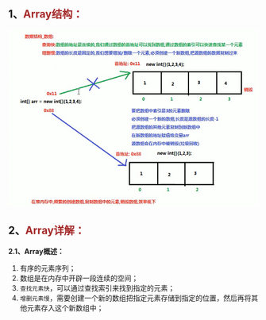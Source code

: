 ## 1、<span style="color:brown">Array结构：</span>

![集合数据结构之Array](https://raw.githubusercontent.com/root-bine/image/main/Typora-image/%E9%9B%86%E5%90%88%E6%95%B0%E6%8D%AE%E7%BB%93%E6%9E%84Array.png)



## 2、<span style="color:brown">Array详解：</span>

**2.1、Array概述：**

1. 有序的元素序列；
1. 数组是在内存中开辟一段连续的空间；
1. `查找元素快`，可以通过查找索引来找到指定的元素；
1. `增删元素慢`，需要创建一个新的数组把指定元素存储到指定的位置，然后再将其他元素存入这个新数组中；